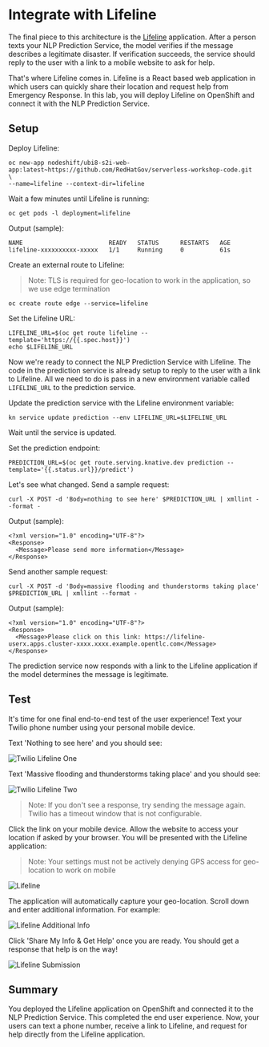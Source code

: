 # Integrate with Lifeline

The final piece to this architecture is the [Lifeline][1] application.  After a person texts your NLP Prediction Service, the model verifies if the message describes a legitimate disaster.  If verification succeeds, the service should reply to the user with a link to a mobile website to ask for help.  

That's where Lifeline comes in.  Lifeline is a React based web application in which users can quickly share their location and request help from Emergency Response.  In this lab, you will deploy Lifeline on OpenShift and connect it with the NLP Prediction Service.

## Setup

Deploy Lifeline:

```execute
oc new-app nodeshift/ubi8-s2i-web-app:latest~https://github.com/RedHatGov/serverless-workshop-code.git  \
--name=lifeline --context-dir=lifeline
```

Wait a few minutes until Lifeline is running:

```execute
oc get pods -l deployment=lifeline
```

Output (sample):

```
NAME                        READY   STATUS      RESTARTS   AGE
lifeline-xxxxxxxxxx-xxxxx   1/1     Running     0          61s
```

Create an external route to Lifeline:
> Note: TLS is required for geo-location to work in the application, so we use edge termination

```execute
oc create route edge --service=lifeline
```

Set the Lifeline URL:

```execute
LIFELINE_URL=$(oc get route lifeline --template='https://{{.spec.host}}')
echo $LIFELINE_URL
```

Now we're ready to connect the NLP Prediction Service with Lifeline.  The code in the prediction service is already setup to reply to the user with a link to Lifeline.  All we need to do is pass in a new environment variable called `LIFELINE_URL` to the prediction service.

Update the prediction service with the Lifeline environment variable:

```execute
kn service update prediction --env LIFELINE_URL=$LIFELINE_URL
```

Wait until the service is updated.  

Set the prediction endpoint:

```execute
PREDICTION_URL=$(oc get route.serving.knative.dev prediction --template='{{.status.url}}/predict')
```

Let's see what changed.  Send a sample request:

```execute
curl -X POST -d 'Body=nothing to see here' $PREDICTION_URL | xmllint --format -
```

Output (sample):

```
<?xml version="1.0" encoding="UTF-8"?>
<Response>
  <Message>Please send more information</Message>
</Response>
```

Send another sample request:

```execute
curl -X POST -d 'Body=massive flooding and thunderstorms taking place' $PREDICTION_URL | xmllint --format -
```

Output (sample):

```
<?xml version="1.0" encoding="UTF-8"?>
<Response>
  <Message>Please click on this link: https://lifeline-userx.apps.cluster-xxxx.xxxx.example.opentlc.com</Message>
</Response>
```

The prediction service now responds with a link to the Lifeline application if the model determines the message is legitimate.

## Test

It's time for one final end-to-end test of the user experience!  Text your Twilio phone number using your personal mobile device.

Text 'Nothing to see here' and you should see:

![Twilio Lifeline One](images/twilio_lifeline_one.png)

Text 'Massive flooding and thunderstorms taking place' and you should see:

![Twilio Lifeline Two](images/twilio_lifeline_two.png)

> Note: If you don't see a response, try sending the message again.  Twilio has a timeout window that is not configurable.

Click the link on your mobile device.  Allow the website to access your location if asked by your browser.  You will be presented with the Lifeline application:

> Note: Your settings must not be actively denying GPS access for geo-location to work on mobile

![Lifeline](https://raw.githubusercontent.com/RedHatGov/serverless-workshop-code/main/lifeline/.screens/lifeline.png)

The application will automatically capture your geo-location.  Scroll down and enter additional information.  For example:

![Lifeline Additional Info](images/lifeline_additional.png)

Click 'Share My Info & Get Help' once you are ready.  You should get a response that help is on the way!

![Lifeline Submission](images/lifeline_submit.png)

## Summary

You deployed the Lifeline application on OpenShift and connected it to the NLP Prediction Service.  This completed the end user experience.  Now, your users can text a phone number, receive a link to Lifeline, and request for help directly from the Lifeline application.

[1]: https://github.com/RedHatGov/serverless-workshop-code/tree/main/lifeline